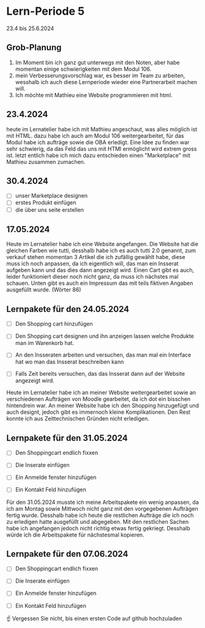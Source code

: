 # Lern-Periode 5

23.4 bis 25.6.2024

## Grob-Planung

1. Im Moment bin ich ganz gut unterwegs mit den Noten, aber habe momentan einige schwierigkeiten mit dem Modul 106.
2. mein Verbesserungsvorschlag war, es besser im Team zu arbeiten, wesshalb ich auch diese Lernperiode wieder eine Partnerarbeit machen will.
4. Ich möchte mit Mathieu eine Website programmieren mit html.

## 23.4.2024

heute im Lernatelier habe ich mit Mathieu angeschaut, was alles möglich ist mit HTML. dazu habe ich auch am Modul 106 weitergearbeitet, für das Modul habe ich aufträge sowie die OBA erledigt. Eine Idee zu finden war sehr schwierig, da das Feld das uns mit HTMl ermöglicht wird extrem gross ist. letzt entlich habe ich mich dazu entschieden einen "Marketplace" mit Mathieu zusammen zumachen.

## 30.4.2024
- [ ] unser Marketplace designen 
- [ ] erstes Produkt einfügen
- [ ] die über uns seite erstellen

## 17.05.2024

Heute im Lernatelier habe ich eine Website angefangen. Die Website hat die gleichen Farben wie tutti, desshalb habe ich es auch tutti 2.0 genannt, zum verkauf stehen momentan 3 Artikel die ich zufällig gewählt habe, diese muss ich noch anpassen, da ich eigentlich will, das man ein Insserat aufgeben kann und das dies dann angezeigt wird. Einen Cart gibt es auch, leider funktioniert dieser noch nicht ganz, da muss ich nächstes mal schauen. Unten gibt es auch ein Impressum das mit teils fiktiven Angaben ausgefüllt wurde. (Wörter 86)

## Lernpakete für den 24.05.2024

- [ ] Den Shopping cart hinzufügen
- [ ] Den Shopping cart designen und ihn anzeigen lassen welche Produkte man im Warenkorb hat.
- [ ] An den Insseraten arbeiten und versuchen, das man mal ein Interface hat wo man das Insserat beschreiben kann
- [ ] Falls Zeit bereits versuchen, das das Insserat dann auf der Website angezeigt wird.



Heute im Lernatelier habe ich an meiner Website weitergearbeitet sowie an verschiedenen Aufträgen von Moodle gearbeitet, da ich dot ein bisschen hintendrein war. An meiner Website habe ich den Shopping hinzugefügt und auch designt, jedoch gibt es immernoch kleine Komplikationen. Den Rest konnte ich aus Zeittechnischen Gründen nicht erledigen.


## Lernpakete für den 31.05.2024

- [ ] Den Shoppingcart endlich fixxen
- [ ] Die Inserate einfügen
- [ ] Ein Anmelde fenster hinzufügen
- [ ] Ein Kontakt Feld hinzufügen


Für den 31.05.2024 musste ich meine Arbeitspakete ein wenig anpassen, da ich am Montag sowie Mittwoch nicht ganz mit den vorgegebenen Aufträgen fertig wurde. Desshalb habe ich heute die restlichen Aufträge die ich noch zu erledigen hatte ausgefüllt und abgegeben. Mit den restlichen Sachen habe ich angefangen jedoch nicht richtig etwas fertig gekriegt. Desshalb würde ich die Arbeitspakete für nächstesmal kopieren.


## Lernpakete für den 07.06.2024

- [ ] Den Shoppingcart endlich fixxen
- [ ] Die Inserate einfügen
- [ ] Ein Anmelde fenster hinzufügen
- [ ] Ein Kontakt Feld hinzufügen

      


☝️ Vergessen Sie nicht, bis einen ersten Code auf github hochzuladen
